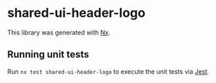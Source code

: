 # shared-ui-header-logo

This library was generated with [Nx](https://nx.dev).

## Running unit tests

Run `nx test shared-ui-header-logo` to execute the unit tests via [Jest](https://jestjs.io).
